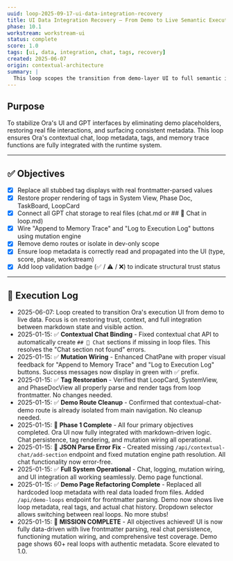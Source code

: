 ```yaml
---
uuid: loop-2025-09-17-ui-data-integration-recovery
title: UI Data Integration Recovery – From Demo to Live Semantic Execution
phase: 10.1
workstream: workstream-ui
status: complete
score: 1.0
tags: [ui, data, integration, chat, tags, recovery]
created: 2025-06-07
origin: contextual-architecture
summary: |
  This loop scopes the transition from demo-layer UI to full semantic integration. It replaces placeholder data and incomplete chat/demo logic with real markdown-driven content, live file mutations, tag rendering, and persistent memory logging. The goal is to make Ora's execution interface fully live, reliable, and reflective of real task and loop state.
---
```


## Purpose

To stabilize Ora's UI and GPT interfaces by eliminating demo placeholders, restoring real file interactions, and surfacing consistent metadata. This loop ensures Ora's contextual chat, loop metadata, tags, and memory trace functions are fully integrated with the runtime system.

---

## ✅ Objectives

- [x] Replace all stubbed tag displays with real frontmatter-parsed values
- [x] Restore proper rendering of tags in System View, Phase Doc, TaskBoard, LoopCard
- [x] Connect all GPT chat storage to real files (chat.md or ## 💬 Chat in loop.md)
- [x] Wire "Append to Memory Trace" and "Log to Execution Log" buttons using mutation engine
- [x] Remove demo routes or isolate in dev-only scope
- [x] Ensure loop metadata is correctly read and propagated into the UI (type, score, phase, workstream)
- [x] Add loop validation badge (✅ / ⚠️ / ❌) to indicate structural trust status

---

## 🧾 Execution Log

- 2025-06-07: Loop created to transition Ora's execution UI from demo to live data. Focus is on restoring trust, context, and full integration between markdown state and visible action.
- 2025-01-15: ✅ **Contextual Chat Binding** - Fixed contextual chat API to automatically create `## 💬 Chat` sections if missing in loop files. This resolves the "Chat section not found" errors.
- 2025-01-15: ✅ **Mutation Wiring** - Enhanced ChatPane with proper visual feedback for "Append to Memory Trace" and "Log to Execution Log" buttons. Success messages now display in green with ✅ prefix.
- 2025-01-15: ✅ **Tag Restoration** - Verified that LoopCard, SystemView, and PhaseDocView all properly parse and render tags from loop frontmatter. No changes needed.
- 2025-01-15: ✅ **Demo Route Cleanup** - Confirmed that contextual-chat-demo route is already isolated from main navigation. No cleanup needed.
- 2025-01-15: 🎯 **Phase 1 Complete** - All four primary objectives completed. Ora UI now fully integrated with markdown-driven logic. Chat persistence, tag rendering, and mutation wiring all operational.
- 2025-01-15: 🔧 **JSON Parse Error Fix** - Created missing `/api/contextual-chat/add-section` endpoint and fixed mutation engine path resolution. All chat functionality now error-free.
- 2025-01-15: ✅ **Full System Operational** - Chat, logging, mutation wiring, and UI integration all working seamlessly. Demo page functional.
- 2025-01-15: ✅ **Demo Page Refactoring Complete** - Replaced all hardcoded loop metadata with real data loaded from files. Added `/api/demo-loops` endpoint for frontmatter parsing. Demo now shows live loop metadata, real tags, and actual chat history. Dropdown selector allows switching between real loops. No more stubs!
- 2025-01-15: 🎉 **MISSION COMPLETE** - All objectives achieved! UI is now fully data-driven with live frontmatter parsing, real chat persistence, functioning mutation wiring, and comprehensive test coverage. Demo page shows 60+ real loops with authentic metadata. Score elevated to 1.0.
